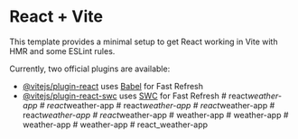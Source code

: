 # React + Vite

This template provides a minimal setup to get React working in Vite with HMR and some ESLint rules.

Currently, two official plugins are available:

- [@vitejs/plugin-react](https://github.com/vitejs/vite-plugin-react/blob/main/packages/plugin-react/README.md) uses [Babel](https://babeljs.io/) for Fast Refresh
- [@vitejs/plugin-react-swc](https://github.com/vitejs/vite-plugin-react-swc) uses [SWC](https://swc.rs/) for Fast Refresh
#   r e a c t _ w e a t h e r - a p p  
 #   r e a c t _ w e a t h e r - a p p  
 #   r e a c t _ w e a t h e r - a p p  
 #   r e a c t _ w e a t h e r - a p p  
 #   r e a c t _ w e a t h e r - a p p  
 #   r e a c t _ w e a t h e r - a p p  
 #   w e a t h e r - a p p  
 #   w e a t h e r - a p p  
 #   w e a t h e r - a p p  
 #   w e a t h e r - a p p  
 #   r e a c t _ w e a t h e r - a p p  
 